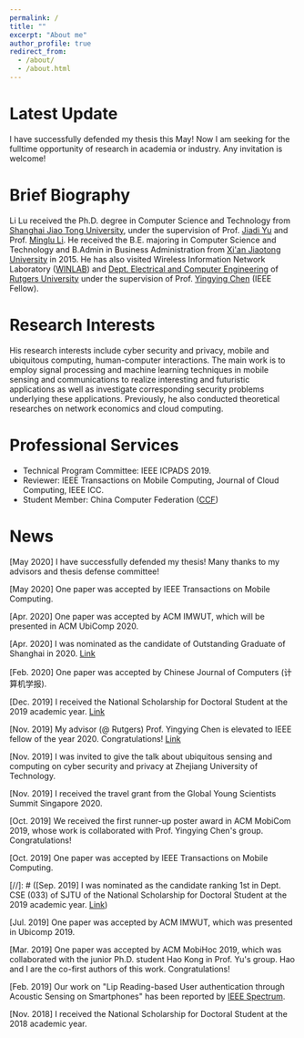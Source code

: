 ```yaml
---
permalink: /
title: ""
excerpt: "About me"
author_profile: true
redirect_from: 
  - /about/
  - /about.html
---
```

Latest Update
=====
I have successfully defended my thesis this May! Now I am seeking for the fulltime opportunity of research in academia or industry. Any invitation is welcome!

Brief Biography
=====
Li Lu received the Ph.D. degree in Computer Science and Technology from [Shanghai Jiao Tong University](http://www.sjtu.edu.cn), under the supervision of Prof. [Jiadi Yu](http://www.cs.sjtu.edu.cn/~jdyu/) and Prof. [Minglu Li](http://www.cs.sjtu.edu.cn/PeopleDetail.aspx?id=93). He received the B.E. majoring in Computer Science and Technology and B.Admin in Business Administration from [Xi'an Jiaotong University](http://www.xjtu.edu.cn) in 2015. He has also visited Wireless Information Network Laboratory ([WINLAB](http://winlab.rutgers.edu/)) and [Dept. Electrical and Computer Engineering](https://www.ece.rutgers.edu/) of [Rutgers University](http://www.rutgers.edu) under the supervision of Prof. [Yingying Chen](http://www.winlab.rutgers.edu/~yychen/) (IEEE Fellow).

Research Interests
======
His research interests include cyber security and privacy, mobile and ubiquitous computing, human-computer interactions. The main work is to employ signal processing and machine learning techniques in mobile sensing and communications to realize interesting and futuristic applications as well as investigate corresponding security problems underlying these applications. Previously, he also conducted theoretical researches on network economics and cloud computing.

Professional Services
======
* Technical Program Committee: IEEE ICPADS 2019.
* Reviewer: IEEE Transactions on Mobile Computing, Journal of Cloud Computing, IEEE ICC.
* Student Member: China Computer Federation ([CCF](https://www.ccf.org.cn/))

News
=====
\[May 2020\] I have successfully defended my thesis! Many thanks to my advisors and thesis defense committee!

\[May 2020\] One paper was accepted by IEEE Transactions on Mobile Computing.

\[Apr. 2020\] One paper was accepted by ACM IMWUT, which will be presented in ACM UbiComp 2020.

\[Apr. 2020\] I was nominated as the candidate of Outstanding Graduate of Shanghai in 2020. [Link](http://xsb.seiee.sjtu.edu.cn/xsb/info/16548.htm)

\[Feb. 2020\] One paper was accepted by Chinese Journal of Computers (计算机学报).

\[Dec. 2019\] I received the National Scholarship for Doctoral Student at the 2019 academic year. [Link](http://xsb.seiee.sjtu.edu.cn/xsb/info/15682.htm)

\[Nov. 2019\] My advisor (@ Rutgers) Prof. Yingying Chen is elevated to IEEE fellow of the year 2020. Congratulations! [Link](https://www.ece.rutgers.edu/news/professor-yingying-chen-elevated-ieee-fellow)

\[Nov. 2019\] I was invited to give the talk about ubiquitous sensing and computing on cyber security and privacy at Zhejiang University of Technology.

\[Nov. 2019\] I received the travel grant from the Global Young Scientists Summit Singapore 2020.

\[Oct. 2019\] We received the first runner-up poster award in ACM MobiCom 2019, whose work is collaborated with Prof. Yingying Chen's group. Congratulations!

\[Oct. 2019\] One paper was accepted by IEEE Transactions on Mobile Computing.

[//]: # (\[Sep. 2019\] I was nominated as the candidate ranking 1st in Dept. CSE (033) of SJTU of the National Scholarship for Doctoral Student at the 2019 academic year. [Link](http://xsb.seiee.sjtu.edu.cn/xsb/info/15682.htm))

\[Jul. 2019\] One paper was accepted by ACM IMWUT, which was presented in Ubicomp 2019.

\[Mar. 2019\] One paper was accepted by ACM MobiHoc 2019, which was collaborated with the junior Ph.D. student Hao Kong in Prof. Yu's group. Hao and I are the co-first authors of this work. Congratulations!

\[Feb. 2019\] Our work on &quot;Lip Reading-based User authentication through Acoustic Sensing on Smartphones&quot; has been reported by [IEEE Spectrum](https://spectrum.ieee.org/tech-talk/consumer-electronics/gadgets/this-new-approach-for-user-identification-allows-phones-to-read-your-lips).

\[Nov. 2018\] I received the National Scholarship for Doctoral Student at the 2018 academic year. 
